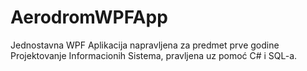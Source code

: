 # AerodromWPFApp
Jednostavna WPF Aplikacija napravljena za predmet prve godine Projektovanje Informacionih Sistema, pravljena uz pomoć C# i SQL-a.
